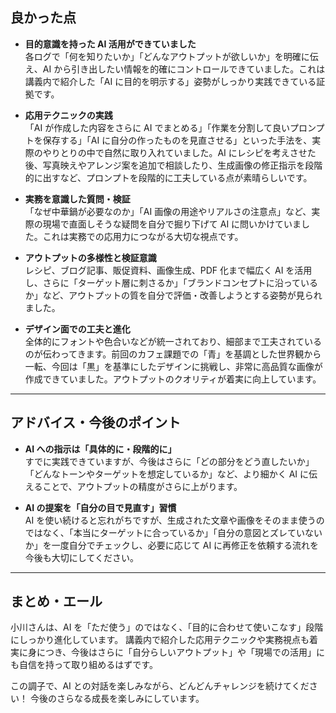 ## 良かった点

-   **目的意識を持った AI 活用ができていました**  
    各ログで「何を知りたいか」「どんなアウトプットが欲しいか」を明確に伝え、AI から引き出したい情報を的確にコントロールできていました。これは講義内で紹介した「AI に目的を明示する」姿勢がしっかり実践できている証拠です。

-   **応用テクニックの実践**  
    「AI が作成した内容をさらに AI でまとめる」「作業を分割して良いプロンプトを保存する」「AI に自分の作ったものを見直させる」といった手法を、実際のやりとりの中で自然に取り入れていました。AI にレシピを考えさせた後、写真映えやアレンジ案を追加で相談したり、生成画像の修正指示を段階的に出すなど、プロンプトを段階的に工夫している点が素晴らしいです。

-   **実務を意識した質問・検証**  
    「なぜ中華鍋が必要なのか」「AI 画像の用途やリアルさの注意点」など、実際の現場で直面しそうな疑問を自分で掘り下げて AI に問いかけていました。これは実務での応用力につながる大切な視点です。

-   **アウトプットの多様性と検証意識**  
    レシピ、ブログ記事、販促資料、画像生成、PDF 化まで幅広く AI を活用し、さらに「ターゲット層に刺さるか」「ブランドコンセプトに沿っているか」など、アウトプットの質を自分で評価・改善しようとする姿勢が見られました。

-   **デザイン面での工夫と進化**  
    全体的にフォントや色合いなどが統一されており、細部まで工夫されているのが伝わってきます。前回のカフェ課題での「青」を基調とした世界観から一転、今回は「黒」を基準にしたデザインに挑戦し、非常に高品質な画像が作成できていました。アウトプットのクオリティが着実に向上しています。

---

## アドバイス・今後のポイント

-   **AI への指示は「具体的に・段階的に」**  
    すでに実践できていますが、今後はさらに「どの部分をどう直したいか」「どんなトーンやターゲットを想定しているか」など、より細かく AI に伝えることで、アウトプットの精度がさらに上がります。

-   **AI の提案を「自分の目で見直す」習慣**  
    AI を使い続けると忘れがちですが、生成された文章や画像をそのまま使うのではなく、「本当にターゲットに合っているか」「自分の意図とズレていないか」を一度自分でチェックし、必要に応じて AI に再修正を依頼する流れを今後も大切にしてください。

---

## まとめ・エール

小川さんは、AI を「ただ使う」のではなく、「目的に合わせて使いこなす」段階にしっかり進化しています。
講義内で紹介した応用テクニックや実務視点も着実に身につき、今後はさらに「自分らしいアウトプット」や「現場での活用」にも自信を持って取り組めるはずです。

この調子で、AI との対話を楽しみながら、どんどんチャレンジを続けてください！
今後のさらなる成長を楽しみにしています。
